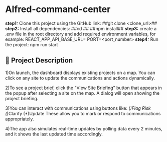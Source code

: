 # Alfred-command-center
**step1:**
Clone this project using the GitHub link:
      ##git clone <clone_url>##
**step2:**
Install all dependencies:
    ##cd <project-folder>##
    ##npm install##
**step3:**
  create a .env file in the root directory and add required environment variables, for example:
    REACT_APP_API_BASE_URL=<url>
    PORT=<port_number>
**step4:**
Run the project:
  npm run start

## 📌 Project Description
1)On launch, the dashboard displays existing projects on a map.
You can click on any site to update the communications and actions dynamically.

2)To see a project brief, click the "View Site Briefing" button that appears in the popup after selecting a site on the map.
A dialog will open showing the project briefing.

3)You can interact with communications using buttons like:
(*)Flag Risk
(*)Clarify
(*)Update
These allow you to mark or respond to communications appropriately.

4)The app also simulates real-time updates by polling data every 2 minutes, and it shows the last updated time accordingly.
